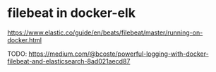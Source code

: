 # filebeat in docker-elk

https://www.elastic.co/guide/en/beats/filebeat/master/running-on-docker.html


TODO: https://medium.com/@bcoste/powerful-logging-with-docker-filebeat-and-elasticsearch-8ad021aecd87